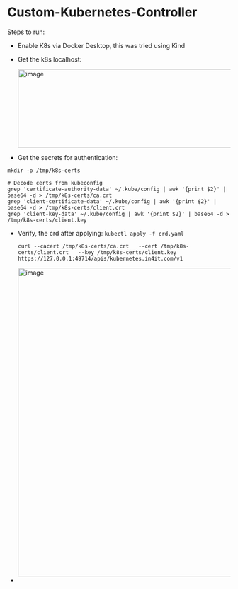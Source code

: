 # Custom-Kubernetes-Controller

Steps to run:

- Enable K8s via Docker Desktop, this was tried using Kind
- Get the k8s localhost:

   <img width="807" height="177" alt="image" src="https://github.com/user-attachments/assets/0c8b6729-e9c1-4ec0-b972-7806e8b68ea1" />

- Get the secrets for authentication:

```
mkdir -p /tmp/k8s-certs

# Decode certs from kubeconfig
grep 'certificate-authority-data' ~/.kube/config | awk '{print $2}' | base64 -d > /tmp/k8s-certs/ca.crt
grep 'client-certificate-data' ~/.kube/config | awk '{print $2}' | base64 -d > /tmp/k8s-certs/client.crt
grep 'client-key-data' ~/.kube/config | awk '{print $2}' | base64 -d > /tmp/k8s-certs/client.key
```

- Verify, the crd after applying: `kubectl apply -f crd.yaml`

  `curl --cacert /tmp/k8s-certs/ca.crt   --cert /tmp/k8s-certs/client.crt   --key /tmp/k8s-certs/client.key  https://127.0.0.1:49714/apis/kubernetes.in4it.com/v1`

  <img width="1793" height="697" alt="image" src="https://github.com/user-attachments/assets/b70daa5f-004f-4e28-91d0-8612b8f59898" />

-
